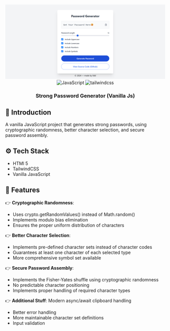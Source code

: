 <div align="center">
<br/>
<img src="./public/app.png" alt="Project banner" />
<br/>
 <div>
    <img src="https://img.shields.io/badge/-Javascript-grey?style=for-the-badge&logo=javascript" alt="JavaScript" />
    <img src="https://img.shields.io/badge/-Tailwind_CSS-black?style=for-the-badge&logoColor=white&logo=tailwindcss&color=06B6D4" alt="tailwindcss" />
  </div>

<h3 align="center">Strong Password Generator (Vanilla Js)</h3>
  
</div>

## <a name="introduction">🤖 Introduction</a>

A vanilla JavaScript project that generates strong passwords, using cryptographic randomness, better character selection, and secure password assembly.

## <a name="tech-stack">⚙️ Tech Stack</a>

- HTMl 5
- TailwindCSS
- Vanilla JavaScript

## <a name="features">🔋 Features</a>

👉 **Cryptographic Randomness**:

- Uses crypto.getRandomValues() instead of Math.random()
- Implements modulo bias elimination
- Ensures the proper uniform distribution of characters

👉 **Better Character Selection**:

- Implements pre-defined character sets instead of character codes
- Guarantees at least one character of each selected type
- More comprehensive symbol set available

👉 **Secure Password Assembly**:

- Implements the Fisher-Yates shuffle using cryptographic randomness
- No predictable character positioning
- Implements proper handling of required character types

👉 **Additional Stuff**: Modern async/await clipboard handling

- Better error handling
- More maintainable character set definitions
- Input validation
